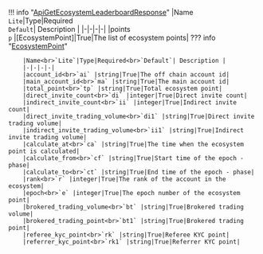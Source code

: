 !!! info "[ApiGetEcosystemLeaderboardResponse](/../../schemas/api_get_ecosystem_leaderboard_response)"
    |Name<br>`Lite`|Type|Required<br>`Default`| Description |
    |-|-|-|-|
    |points<br>`p` |[EcosystemPoint]|True|The list of ecosystem points|
    ??? info "[EcosystemPoint](/../../schemas/ecosystem_point)"
        <br>

        |Name<br>`Lite`|Type|Required<br>`Default`| Description |
        |-|-|-|-|
        |account_id<br>`ai` |string|True|The off chain account id|
        |main_account_id<br>`ma` |string|True|The main account id|
        |total_point<br>`tp` |string|True|Total ecosystem point|
        |direct_invite_count<br>`di` |integer|True|Direct invite count|
        |indirect_invite_count<br>`ii` |integer|True|Indirect invite count|
        |direct_invite_trading_volume<br>`di1` |string|True|Direct invite trading volume|
        |indirect_invite_trading_volume<br>`ii1` |string|True|Indirect invite trading volume|
        |calculate_at<br>`ca` |string|True|The time when the ecosystem point is calculated|
        |calculate_from<br>`cf` |string|True|Start time of the epoch - phase|
        |calculate_to<br>`ct` |string|True|End time of the epoch - phase|
        |rank<br>`r` |integer|True|The rank of the account in the ecosystem|
        |epoch<br>`e` |integer|True|The epoch number of the ecosystem point|
        |brokered_trading_volume<br>`bt` |string|True|Brokered trading volume|
        |brokered_trading_point<br>`bt1` |string|True|Brokered trading point|
        |referee_kyc_point<br>`rk` |string|True|Referee KYC point|
        |referrer_kyc_point<br>`rk1` |string|True|Referrer KYC point|
